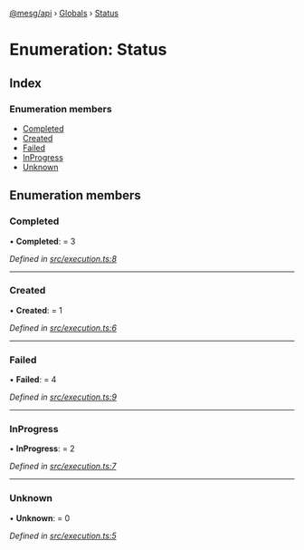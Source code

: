 [@mesg/api](../README.md) › [Globals](../globals.md) › [Status](status.md)

# Enumeration: Status

## Index

### Enumeration members

* [Completed](status.md#completed)
* [Created](status.md#created)
* [Failed](status.md#failed)
* [InProgress](status.md#inprogress)
* [Unknown](status.md#unknown)

## Enumeration members

###  Completed

• **Completed**: = 3

*Defined in [src/execution.ts:8](https://github.com/mesg-foundation/js-sdk/blob/d03eddc/packages/api/src/execution.ts#L8)*

___

###  Created

• **Created**: = 1

*Defined in [src/execution.ts:6](https://github.com/mesg-foundation/js-sdk/blob/d03eddc/packages/api/src/execution.ts#L6)*

___

###  Failed

• **Failed**: = 4

*Defined in [src/execution.ts:9](https://github.com/mesg-foundation/js-sdk/blob/d03eddc/packages/api/src/execution.ts#L9)*

___

###  InProgress

• **InProgress**: = 2

*Defined in [src/execution.ts:7](https://github.com/mesg-foundation/js-sdk/blob/d03eddc/packages/api/src/execution.ts#L7)*

___

###  Unknown

• **Unknown**: = 0

*Defined in [src/execution.ts:5](https://github.com/mesg-foundation/js-sdk/blob/d03eddc/packages/api/src/execution.ts#L5)*
